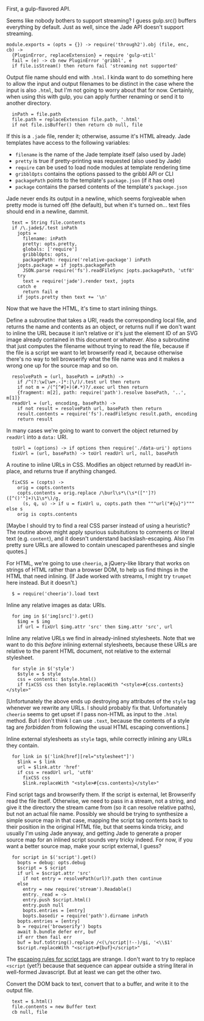 First, a gulp-flavored API.

Seems like nobody bothers to support streaming?  I guess gulp.src()
buffers everything by default.  Just as well, since the Jade API
doesn't support streaming.

    module.exports = (opts = {}) -> require('through2').obj (file, enc, cb) ->
      {PluginError, replaceExtension} = require 'gulp-util'
      fail = (e) -> cb new PluginError 'gribbl', e
      if file.isStream() then return fail 'streaming not supported'

Output file name should end with `.html`.  I kinda want to do
something here to allow the input and output filenames to be distinct
in the case where the input is also `.html`, but I'm not going to
worry about that for now.  Certainly, when using this with gulp,
you can apply further renaming or send it to another directory.

      inPath = file.path
      file.path = replaceExtension file.path, '.html'
      if not file.isBuffer() then return cb null, file

If this is a `.jade` file, render it; otherwise, assume it's HTML
already.  Jade templates have access to the following variables:

* `filename` is the name of the Jade template itself (also used by Jade)
* `pretty` is true if pretty-printing was requested (also used by Jade)
* `require` can be used to load node modules at template rendering time
* `gribblOpts` contains the options passed to the gribbl API or CLI
* `packagePath` points to the template's `package.json` (if it has one)
* `package` contains the parsed contents of the template's `package.json`

Jade never ends its output in a newline, which seems forgiveable
when pretty mode is turned off (the default), but when it's turned
on... text files should end in a newline, dammit.

      text = String file.contents
      if /\.jade$/.test inPath
        jopts =
          filename: inPath
          pretty: opts.pretty,
          globals: ['require']
          gribblOpts: opts,
          packagePath: require('relative-package') inPath
        jopts.package = if jopts.packagePath
          JSON.parse require('fs').readFileSync jopts.packagePath, 'utf8'
        try
          text = require('jade').render text, jopts
        catch e
          return fail e
        if jopts.pretty then text += '\n'

Now that we have the HTML, it's time to start inlining things.

Define a subroutine that takes a URI, reads the corresponding local
file, and returns the name and contents as an object, or returns
null if we don't want to inline the URL because it isn't relative
or it's just the element ID of an SVG image already contained in
this document or whatever.  Also a subroutine that just computes
the filename without trying to read the file, because if the file
is a script we want to let browserify read it, because otherwise
there's no way to tell browserify what the file name was and it
makes a wrong one up for the source map and so on.

      resolvePath = (url, basePath = inPath) ->
        if /^(?:\w[\w+.-]*:|\/)/.test url then return
        if not m = /(^[^#]+)(#.*)?/.exec url then return
        {fragment: m[2], path: require('path').resolve basePath, '..', m[1]}
      readUrl = (url, encoding, basePath) ->
        if not result = resolvePath url, basePath then return
        result.contents = require('fs').readFileSync result.path, encoding
        return result

In many cases we're going to want to convert the object returned by
`readUrl` into a `data:` URI.

      toUrl = (options) -> if options then require('./data-uri') options
      fixUrl = (url, basePath) -> toUrl readUrl url, null, basePath

A routine to inline URLs in CSS.  Modifies an object returned by
readUrl in-place, and returns true if anything changed.

      fixCSS = (copts) ->
        orig = copts.contents
        copts.contents = orig.replace /\burl\s*\(\s*(["']?)([^()'"]+)\1\s*\)/g,
          (s, q, u) -> if u = fixUrl u, copts.path then """url("#{u}")""" else s
        orig is copts.contents

[Maybe I should try to find a real CSS parser instead of using a
heuristic?  The routine above might apply spurious subsitutions to
comments or literal text (e.g. `content`), and it doesn't understand
backslash-escaping.  Also I'm pretty sure URLs are allowed to contain
unescaped parentheses and single quotes.]

For HTML, we're going to use `cheerio`, a jQuery-like library that
works on strings of HTML rather than a browser DOM, to help us find
things in the HTML that need inlining.  (If Jade worked with streams,
I might try `trumpet` here instead.  But it doesn't.)

      $ = require('cheerio').load text

Inline any relative images as data: URIs.

      for img in $('img[src]').get()
        $img = $ img
        if url = fixUrl $img.attr 'src' then $img.attr 'src', url

Inline any relative URLs we find in already-inlined stylesheets.
Note that we want to do this *before* inlining external stylesheets,
because these URLs are relative to the parent HTML document, not
relative to the external stylesheet.

      for style in $('style')
        $style = $ style
        css = contents: $style.html()
        if fixCSS css then $style.replaceWith "<style>#{css.contents}</style>"

[Unfortunately the above ends up destroying any attributes of the
`style` tag whenever we rewrite any URLs.  I should probably fix
that.  Unfortunately `cheerio` seems to get upset if I pass non-HTML
as input to the `.html` method.  But I don't think I can use `.text`,
because the contents of a style tag are *forbidden* from following
the usual HTML escaping conventions.]

Inline external stylesheets as `style` tags, while correctly inlining
any URLs they contain.

      for link in $('link[href][rel="stylesheet"]')
        $link = $ link
        url = $link.attr 'href'
        if css = readUrl url, 'utf8'
          fixCSS css
          $link.replaceWith "<style>#{css.contents}</style>"

Find script tags and browserify them.  If the script is external,
let Browserify read the file itself.  Otherwise, we need to pass
in a stream, not a string, and give it the directory the stream
came from (so it can resolve relative paths), but not an actual
file name.  Possibly we should be trying to synthesize a simple
source map in that case, mapping the script tag contents back to
their position in the original HTML file, but that seems kinda
tricky, and usually I'm using Jade anyway, and getting Jade to
generate a proper source map for an inlined script sounds very
tricky indeed.  For now, if you want a better source map, make your
script external, I guess?

      for script in $('script').get()
        bopts = debug: opts.debug
        $script = $ script
        if url = $script.attr 'src'
          if not entry = resolvePath(url)?.path then continue
        else
          entry = new require('stream').Readable()
          entry._read = ->
          entry.push $script.html()
          entry.push null
          bopts.entries = [entry]
          bopts.basedir = require('path').dirname inPath
        bopts.entries = [entry]
        b = require('browserify') bopts
        await b.bundle defer err, buf
        if err then fail err
        buf = buf.toString().replace /<(\/script|!--)/gi, '<\\$1'
        $script.replaceWith "<script>#{buf}</script>"

The [escaping rules for script
tags](http://www.w3.org/html/wg/drafts/html/master/semantics.html#restrictions-for-contents-of-script-elements)
are strange.  I don't want to try to replace `<script` (yet?) because
that sequence can appear outside a string literal in well-formed
Javascript.  But at least we can get the other two.

Convert the DOM back to text, convert that to a buffer, and write
it to the output file.

      text = $.html()
      file.contents = new Buffer text
      cb null, file
